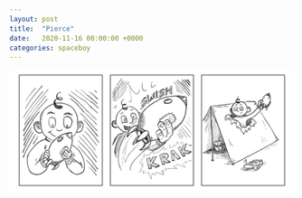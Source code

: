 ```yaml
---
layout: post
title:  "Pierce"
date:   2020-11-16 00:00:00 +0000
categories: spaceboy
---
```


![Pierce](spaceboy/02%20-%20pierce.png)

